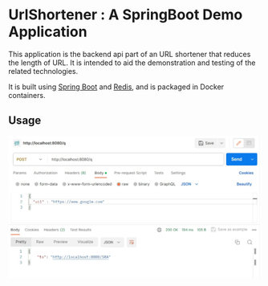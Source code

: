# UrlShortener : A SpringBoot Demo Application

This application is the backend api part of an URL shortener that reduces the length of URL. It is intended to aid the demonstration and testing of the related technologies.

It is built using [Spring Boot](http://projects.spring.io/spring-boot/) and [Redis](https://redis.io/), and is packaged in Docker containers.

## Usage
![a demo using Postman API](./doc/demo.jpg)
